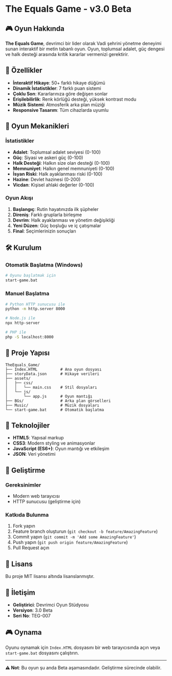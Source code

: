 # The Equals Game - v3.0 Beta

## 🎮 Oyun Hakkında

**The Equals Game**, devrimci bir lider olarak Vadi şehrini yönetme deneyimi sunan interaktif bir metin tabanlı oyun. Oyun, toplumsal adalet, güç dengesi ve halk desteği arasında kritik kararlar vermenizi gerektirir.

## 🚀 Özellikler

- **İnteraktif Hikaye**: 50+ farklı hikaye düğümü
- **Dinamik İstatistikler**: 7 farklı puan sistemi
- **Çoklu Son**: Kararlarınıza göre değişen sonlar
- **Erişilebilirlik**: Renk körlüğü desteği, yüksek kontrast modu
- **Müzik Sistemi**: Atmosferik arka plan müziği
- **Responsive Tasarım**: Tüm cihazlarda uyumlu

## 🎯 Oyun Mekanikleri

### İstatistikler
- **Adalet**: Toplumsal adalet seviyesi (0-100)
- **Güç**: Siyasi ve askeri güç (0-100)
- **Halk Desteği**: Halkın size olan desteği (0-100)
- **Memnuniyet**: Halkın genel memnuniyeti (0-100)
- **İsyan Riski**: Halk ayaklanması riski (0-100)
- **Hazine**: Devlet hazinesi (0-200)
- **Vicdan**: Kişisel ahlaki değerler (0-100)

### Oyun Akışı
1. **Başlangıç**: Rutin hayatınızda ilk şüpheler
2. **Direniş**: Farklı gruplarla birleşme
3. **Devrim**: Halk ayaklanması ve yönetim değişikliği
4. **Yeni Düzen**: Güç boşluğu ve iç çatışmalar
5. **Final**: Seçimlerinizin sonuçları

## 🛠️ Kurulum

### Otomatik Başlatma (Windows)
```bash
# Oyunu başlatmak için
start-game.bat
```

### Manuel Başlatma
```bash
# Python HTTP sunucusu ile
python -m http.server 8000

# Node.js ile
npx http-server

# PHP ile
php -S localhost:8000
```

## 📁 Proje Yapısı

```
TheEquals_Game/
├── Index.HTML          # Ana oyun dosyası
├── storyData.json      # Hikaye verileri
├── assets/
│   ├── css/
│   │   └── main.css    # Stil dosyaları
│   └── js/
│       └── app.js      # Oyun mantığı
├── BGs/                # Arka plan görselleri
├── Music/              # Müzik dosyaları
└── start-game.bat      # Otomatik başlatma
```

## 🎨 Teknolojiler

- **HTML5**: Yapısal markup
- **CSS3**: Modern styling ve animasyonlar
- **JavaScript (ES6+)**: Oyun mantığı ve etkileşim
- **JSON**: Veri yönetimi

## 🔧 Geliştirme

### Gereksinimler
- Modern web tarayıcısı
- HTTP sunucusu (geliştirme için)

### Katkıda Bulunma
1. Fork yapın
2. Feature branch oluşturun (`git checkout -b feature/AmazingFeature`)
3. Commit yapın (`git commit -m 'Add some AmazingFeature'`)
4. Push yapın (`git push origin feature/AmazingFeature`)
5. Pull Request açın

## 📝 Lisans

Bu proje MIT lisansı altında lisanslanmıştır.

## 🤝 İletişim

- **Geliştirici**: Devrimci Oyun Stüdyosu
- **Versiyon**: 3.0 Beta
- **Seri No**: TEG-007

## 🎮 Oynama

Oyunu oynamak için `Index.HTML` dosyasını bir web tarayıcısında açın veya `start-game.bat` dosyasını çalıştırın.

---

**⚠️ Not**: Bu oyun şu anda Beta aşamasındadır. Geliştirme sürecinde olabilir. 